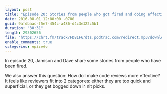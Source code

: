 ```yaml
---
layout: post
title: "Episode 20: Stories from people who got fired and doing effective code reviews"
date: 2016-08-01 12:00:00 -0700
guid: 9afdbaac-f5e7-454c-a486-d4c3e322c5b1
duration: "30:31"
length: 29302656
file: "https://chrt.fm/track/FD81F6/dts.podtrac.com/redirect.mp3/download.softskills.audio/sse-020.mp3"
enable_comments: true
categories: episode
---
```


In episode 20, Jamison and  Dave share some stories from people who have been fired.

We also answer this question: How do I make code reviews more effective? It feels like reviewers fit into 2 categories: either they are too quick and superficial, or they get bogged down in nit picks.
